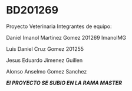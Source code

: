 # BD201269
Proyecto Veterinaria 
Integrantes de equipo:

Daniel Imanol Martinez Gomez  201269  ImanolMG

Luis Daniel Cruz Gomez    201255

Jesus Eduardo Jimenez Guillen 

Alonso Anselmo Gomez Sanchez

***El PROYECTO SE SUBIO EN LA RAMA MASTER***
